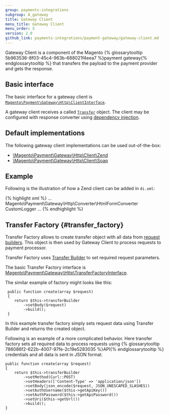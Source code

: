 ```yaml
---
group: payments-integrations
subgroup: A_gateway
title: Gateway Client
menu_title: Gateway Client
menu_order: 5
version: 2.0
github_link: payments-integrations/payment-gateway/gateway-client.md
---
```


Gateway Client is a component of the Magento {% glossarytooltip 5b963536-8f03-45c4-963b-688021f4eea7 %}payment gateway{% endglossarytooltip %} that transfers the payload to the payment provider and gets the response.

## Basic interface 

The basic interface for a gateway client is [`Magento\Payment\Gateway\Http\ClientInterface`]({{site.mage2000url}}app/code/Magento/Payment/Gateway/Http/ClientInterface.php).

A gateway client receives a called [`Transfer`](#transfer_factory) object. The client may be configured with response converter using [dependency injection]({{page.baseurl}}/extension-dev-guide/depend-inj.html).

## Default implementations
The following gateway client implementations can be used out-of-the-box:

* [\Magento\Payment\Gateway\Http\Client\Zend]({{site.mage2000url}}app/code/Magento/Payment/Gateway/Http/Client/Zend.php)
* [\Magento\Payment\Gateway\Http\Client\Soap]({{site.mage2000url}}app/code/Magento/Payment/Gateway/Http/Client/Soap.php)

## Example
Following is the illustration of how a Zend client can be added in `di.xml`:

{% highlight xml %}
...
<virtualType name="HtmlConverterZendClient" type="Magento\Payment\Gateway\Http\Client\Zend">
    <arguments>
        <argument name="converter" xsi:type="object">Magento\Payment\Gateway\Http\Converter\HtmlFormConverter</argument>
        <argument name="logger" xsi:type="object">CustomLogger</argument>
    </arguments>
</virtualType>
...
{% endhighlight %}

## Transfer Factory {#transfer_factory}

Transfer Factory allows to create transfer object with all data from [request builders]({{page.baseurl}}/payments-integrations/payment-gateway/request-builder.html). This object is then used by Gateway Client to process requests to payment processor.

Transfer Factory uses [Transfer Builder]({{site.mage2000url}}app/code/Magento/Payment/Gateway/Http/TransferBuilder.php) to set required request parameters. 

The basic Transfer Factory interface is [Magento\Payment\Gateway\Http\TransferFactoryInterface]({{site.mage2000url}}app/code/Magento/Payment/Gateway/Http/TransferFactoryInterface.php).

The similar example of factory might looks like this:

``` php?start_inline=1
 public function create(array $request)
 {
    return $this->transferBuilder
        ->setBody($request)
        ->build();
 }
```

In this example transfer factory simply sets request data using Transfer Builder and returns the created object.

Following is an example of a more complicated behavior. Here transfer factory sets all required data to process requests using {% glossarytooltip 786086f2-622b-4007-97fe-2c19e5283035 %}API{% endglossarytooltip %} credentials and all data is sent in JSON format.

``` php?start_inline=1
public function create(array $request)
{
    return $this->transferBuilder
        ->setMethod(Curl::POST)
        ->setHeaders(['Content-Type' => 'application/json'])
        ->setBody(json_encode($request, JSON_UNESCAPED_SLASHES))
        ->setAuthUsername($this->getApiKey())
        ->setAuthPassword($this->getApiPassword())
        ->setUri($this->getUrl())
        ->build();
}
```


